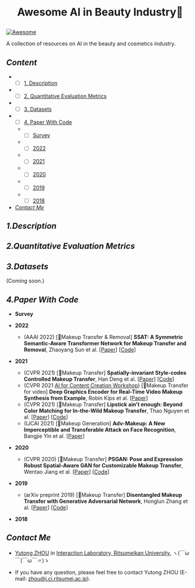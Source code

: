 # <p align=center>Awesome AI in Beauty Industry💄</p>

[![Awesome](https://cdn.rawgit.com/sindresorhus/awesome/d7305f38d29fed78fa85652e3a63e154dd8e8829/media/badge.svg)](https://github.com/sindresorhus/awesome)

A collection of resources on AI in the beauty and cosmetics industry.

## <span id="head-content"> *Content* </span>
* - [ ] [1. Description](#head1)

* - [ ] [2. Quantitative Evaluation Metrics](#head2)
  
* - [ ] [3. Datasets](#head3)  

* - [ ] [4. Paper With Code](#head4)
  * - [ ] [Survey](#head-Survey)
  * - [ ] [2022](#head-2022)
  * - [ ] [2021](#head-2021)
  * - [ ] [2020](#head-2020)
  * - [ ] [2019](#head-2019)
  * - [ ] [2018](#head-2018)

* [*Contact Me*](#head5)

## <span id="head1"> *1.Description* </span>
 
## <span id="head2"> *2.Quantitative Evaluation Metrics* </span>
 
## <span id="head3"> *3.Datasets* </span>
(Coming soon.)

## <span id="head4"> *4.Paper With Code* </span>

* <span id="head-Survey"> **Survey**  </span>

* <span id="head-2022"> **2022**  </span>
    *  (AAAI 2022) [💬Makeup Transfer & Removal] **SSAT: A Symmetric Semantic-Aware Transformer Network for Makeup Transfer and Removal**, Zhaoyang Sun et al. [[Paper](https://arxiv.org/abs/2112.03631)]  [[Code](https://github.com/Snowfallingplum/SSAT)] 


* <span id="head-2021"> **2021**  </span>
    *  (CVPR 2021) [💬Makeup Transfer] **Spatially-invariant Style-codes Controlled Makeup Transfer**, Han Deng et al. [[Paper](https://openaccess.thecvf.com/content/CVPR2021/papers/Deng_Spatially-Invariant_Style-Codes_Controlled_Makeup_Transfer_CVPR_2021_paper.pdf)]  [[Code](https://github.com/makeuptransfer/SCGAN)] 
    * (CVPR 2021 [AI for Content Creation Workshop](http://visual.cs.brown.edu/workshops/aicc2021/)) [💬Makeup Transfer for video] **Deep Graphics Encoder for Real-Time Video Makeup Synthesis from Example**, Robin Kips et al. [[Paper](https://openaccess.thecvf.com/content/CVPR2021W/CVFAD/papers/Kips_Deep_Graphics_Encoder_for_Real-Time_Video_Makeup_Synthesis_From_Example_CVPRW_2021_paper.pdf)] 
    * (CVPR 2021) [💬Makeup Transfer] **Lipstick ain't enough: Beyond Color Matching for In-the-Wild Makeup Transfer**, Thao Nguyen et al. [[Paper](https://arxiv.org/pdf/2104.01867.pdf)]  [[Code](https://github.com/VinAIResearch/CPM)] 
    * (IJCAI 2021) [💬Makeup Generation] **Adv-Makeup: A New Imperceptible and Transferable Attack on Face Recognition**, Bangjie Yin et al. [[Paper](https://arxiv.org/pdf/2105.03162.pdf)]

* <span id="head-2020"> **2020**  </span>
    *  (CVPR 2020) [💬Makeup Transfer] **PSGAN: Pose and Expression Robust Spatial-Aware GAN for Customizable Makeup Transfer**, Wentao Jiang et al. [[Paper](https://openaccess.thecvf.com/content_CVPR_2020/papers/Jiang_PSGAN_Pose_and_Expression_Robust_Spatial-Aware_GAN_for_Customizable_Makeup_CVPR_2020_paper.pdf)]  [[Code](https://github.com/wtjiang98/PSGAN)] 


* <span id="head-2019"> **2019**  </span>
    * (arXiv preprint 2019) [💬Makeup Transfer] **Disentangled Makeup Transfer with Generative Adversarial Network**, Honglun Zhang et al. [[Paper](https://arxiv.org/pdf/1907.01144.pdf)] [[Code](https://github.com/Honlan/DMT)] 
* <span id="head-2018"> **2018**  </span>

## <span id="head5"> *Contact Me* </span>

* [Yutong ZHOU](https://github.com/Yutong-Zhou-cv) in [Interaction Laboratory, Ritsumeikan University.](https://github.com/Rits-Interaction-Laboratory) ヽ(￣ω￣(￣ω￣〃)ゝ

* If you have any question, please feel free to contact Yutong ZHOU (E-mail: <zhou@i.ci.ritsumei.ac.jp>).
